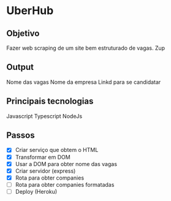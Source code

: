 # UberHub

## Objetivo

Fazer web scraping de um site bem estruturado de vagas.
Zup

## Output

Nome das vagas
Nome da empresa
Linkd para se candidatar

## Principais tecnologias

Javascript
Typescript
NodeJs


## Passos

- [X] Criar serviço que obtem o HTML
- [X] Transformar em DOM
- [X] Usar a DOM para obter nome das vagas
- [X] Criar servidor (express)
- [X] Rota para obter companies
- [ ] Rota para obter companies formatadas
- [ ] Deploy (Heroku)